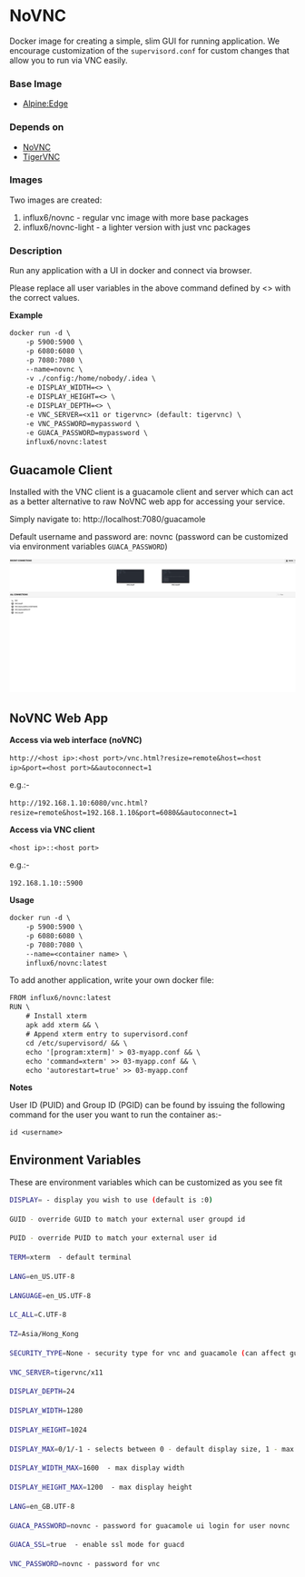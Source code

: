 # NoVNC
Docker image for creating a simple, slim GUI for running application. We encourage customization of the `supervisord.conf`
for custom changes that allow you to run via VNC easily.

### Base Image

- [Alpine:Edge](https://hub.docker.com/_/alpine)

### Depends on

- [NoVNC](https://github.com/novnc/noVNC)
- [TigerVNC](https://github.com/TigerVNC/tigervnc)

### Images

Two images are created:

1. influx6/novnc - regular vnc image with more base packages
2. influx6/novnc-light - a lighter version with just vnc packages

### Description

Run any application with a UI in docker and connect via browser.

Please replace all user variables in the above command defined by <> with the correct values.

**Example**
```
docker run -d \
    -p 5900:5900 \
    -p 6080:6080 \
    -p 7080:7080 \
    --name=novnc \
    -v ./config:/home/nobody/.idea \
    -e DISPLAY_WIDTH=<> \
    -e DISPLAY_HEIGHT=<> \
    -e DISPLAY_DEPTH=<> \
    -e VNC_SERVER=<x11 or tigervnc> (default: tigervnc) \
    -e VNC_PASSWORD=mypassword \
    -e GUACA_PASSWORD=mypassword \
    influx6/novnc:latest
```


## Guacamole Client

Installed with the VNC client is a guacamole client and server which can act as a better alternative to raw NoVNC web app for
accessing your service.

Simply navigate to: http://localhost:7080/guacamole

Default username and password are: novnc (password can be customized via environment variables `GUACA_PASSWORD`)

![img.png](img.png)

## NoVNC Web App

**Access via web interface (noVNC)**

`http://<host ip>:<host port>/vnc.html?resize=remote&host=<host ip>&port=<host port>&&autoconnect=1`

e.g.:-

`http://192.168.1.10:6080/vnc.html?resize=remote&host=192.168.1.10&port=6080&&autoconnect=1`

**Access via VNC client**

`<host ip>::<host port>`

e.g.:-

`192.168.1.10::5900`

**Usage**
```
docker run -d \
    -p 5900:5900 \
    -p 6080:6080 \
    -p 7080:7080 \
    --name=<container name> \
    influx6/novnc:latest
```

To add another application, write your own docker file:

```docker-file
FROM influx6/novnc:latest
RUN \
    # Install xterm
    apk add xterm && \
    # Append xterm entry to supervisord.conf
    cd /etc/supervisord/ && \
    echo '[program:xterm]' > 03-myapp.conf && \
    echo 'command=xterm' >> 03-myapp.conf && \
    echo 'autorestart=true' >> 03-myapp.conf
```

**Notes**

User ID (PUID) and Group ID (PGID) can be found by issuing the following command for the user you want to run the container as:-

```
id <username>
```

## Environment Variables

These are environment variables which can be customized as you see fit


```bash
DISPLAY= - display you wish to use (default is :0)

GUID - override GUID to match your external user groupd id

PUID - override PUID to match your external user id

TERM=xterm  - default terminal

LANG=en_US.UTF-8 

LANGUAGE=en_US.UTF-8 

LC_ALL=C.UTF-8 

TZ=Asia/Hong_Kong 

SECURITY_TYPE=None - security type for vnc and guacamole (can affect guacamole connectivity)

VNC_SERVER=tigervnc/x11

DISPLAY_DEPTH=24 

DISPLAY_WIDTH=1280 

DISPLAY_HEIGHT=1024 

DISPLAY_MAX=0/1/-1 - selects between 0 - default display size, 1 - max display size or -1 - auto display settings 

DISPLAY_WIDTH_MAX=1600  - max display width

DISPLAY_HEIGHT_MAX=1200  - max display height

LANG=en_GB.UTF-8 

GUACA_PASSWORD=novnc - password for guacamole ui login for user novnc

GUACA_SSL=true  - enable ssl mode for guacd

VNC_PASSWORD=novnc - password for vnc
```